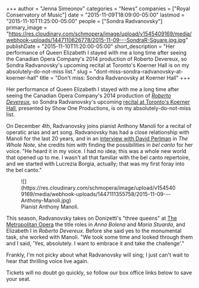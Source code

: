 +++
author = "Jenna Simeonov"
categories = "News"
companies = ["Royal Conservatory of Music"]
date = "2015-11-09T18:09:00-05:00"
lastmod = "2015-11-10T11:25:00-05:00"
people = ["Sondra Radvanovsky"]
primary_image = "https://res.cloudinary.com/schmopera/image/upload/v1545409169/media/webhook-uploads/1447110626778/2015-11-09---SondraR-Square.jpg.jpg"
publishDate = "2015-11-10T11:20:00-05:00"
short_description = "Her performance of Queen Elizabeth I stayed with me a long time after seeing the Canadian Opera Company&#039;s 2014 production of Roberto Devereux, so Sondra Radvanovsky&#039;s upcoming recital at Toronto&#039;s Koerner Hall is on my absolutely-do-not-miss list."
slug = "dont-miss-sondra-radvanovsky-at-koerner-hall"
title = "Don&#039;t miss: Sondra Radvanovsky at Koerner Hall"
+++

Her performance of Queen Elizabeth I stayed with me a long time after seeing the Canadian Opera Company's 2014 production of [*Roberto Devereux*](/in-review-roberto-devereux/), so Sondra Radvanovsky's upcoming [recital at Toronto's Koerner Hall](http://performance.rcmusic.ca/event/show-one-productions-presentsbrsondra-radvanovsky-recital), presented by Show One Productions, is on my absolutely-do-not-miss list.

On December 4th, Radvanovsky joins pianist Anthony Manoli for a recital of operatic arias and art song. Radvanovsky has had a close relationship with Manoli for the last 20 years, and in an [interview with David Perlman](http://www.thewholenote.com/index.php/newsroom/musical-life/221-features/25705-sondra-radvanovsky-comes-home) in *The Whole Note*, she credits him with finding the possibilities in *bel canto* for her voice. "He heard it in my voice. I had no idea; this was a whole new world that opened up to me. I wasn’t all that familiar with the bel canto repertoire, and we started with Lucrezia Borgia, actually; that was my first foray into the bel canto." 

<figure data-type="image">
![](https://res.cloudinary.com/schmopera/image/upload/v1545409169/media/webhook-uploads/1447111355758/2015-11-09---Anthony-Manoli.jpg)
<figcaption>Pianist Anthony Manoli.</figcaption>
</figure>

This season, Radvanovsky takes on Donizetti's "three queens" at [The Metropolitan Opera](/scene/people/metropolitan-opera/) the title roles in *Anna Bolena* and *Maria Stuarda*, and Elizabeth I in *Roberto Devereux*. Before she said yes to the monumental task, she worked with Manoli. "We took some time and looked through them and I said, 'Yes, absolutely. I want to embrace it and take the challenge'."

Frankly, I'm not picky about what Radvanovsky will sing; I just can't wait to hear that thrilling voice live again.

Tickets will no doubt go quickly, so follow our box office links below to save your seat.
